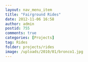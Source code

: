 ```yaml
---
layout: nav_menu_item
title: "Fairground Rides"
date: 2012-11-06 16:58
author: admin
postid: 755
comments: true
categories: [Projects]
tag: Rides
folder: projects/rides
image: /uploads/2010/01/bronco1.jpg
---
```



